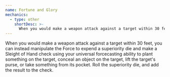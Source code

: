```yaml
---
name: Fortune and Glory
mechanics:
  - type: other
    shortDesc: >-
      When you would make a weapon attack against a target within 30 feet, you can instead manipulate the Force to expend a superiority die and make a Sleight of Hand check using your universal forcecasting ability to plant something on the target, conceal an object on the target, lift the target's purse, or take something from its pocket. Roll the superiority die, and add the result to the check.
---
```

When you would make a weapon attack against a target within 30 feet, you can instead manipulate the Force to expend a superiority die and make a Sleight of Hand check using your universal forcecasting ability to plant something on the target, conceal an object on the target, lift the target's purse, or take something from its pocket. Roll the superiority die, and add the result to the check.
